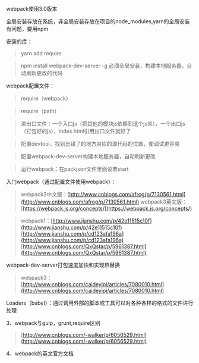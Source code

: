 webpack使用3.0版本

全局安装存放在系统，非全局安装存放在项目的node_modules,yarn的全局安装有问题，要用npm

安装的库：
> yarn add require

> npm install webpack-dev-server -g 必须全局安装，构建本地服务器，自动刷新更改的代码


webpack配置文件：
> require（webpack）

> require（path）

> 进出口文件：一个入口js（把其他的模块js依赖到这个js来），一个出口js（打包好的js），index.html引用出口文件就好了

> 配置devtool，找到出错了的地方对应的源代码的位置，使调试更容易

> 配置webpack-dev-server构建本地服务器，自动刷新更改

> 运行webpack：在packjson文件里面设置start





入门webpack（通过配置文件使用webpack）： 
>webpack3中文版：[http://www.cnblogs.com/afrog/p/7130561.html](http://www.cnblogs.com/afrog/p/7130561.html)
>webpack3英文版： [https://webpack.js.org/concepts/](https://webpack.js.org/concepts/)


> webpack1：[http://www.jianshu.com/p/42e11515c10f](http://www.jianshu.com/p/42e11515c10f)
>[http://www.jianshu.com/p/cd123afa196a](http://www.jianshu.com/p/cd123afa196a)
>[http://www.cnblogs.com/QxQstar/p/5961387.html](http://www.cnblogs.com/QxQstar/p/5961387.html)



webpack-dev-server打包速度加快和实现热替换
>webpack3： [http://www.cnblogs.com/caideyipi/articles/7080010.html](http://www.cnblogs.com/caideyipi/articles/7080010.html)






Loaders（babel）：通过调用外部的脚本或工具可以对各种各样的格式的文件进行处理



3、webpack与gulp，grunt,require区别
> [http://www.cnblogs.com/-walker/p/6056529.html](http://www.cnblogs.com/-walker/p/6056529.html)

4、webpack的英文官方文档